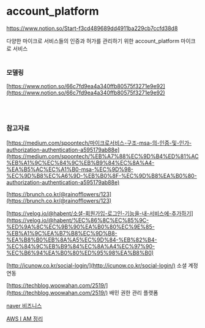 # account_platform
https://www.notion.so/Start-f3cd489689dd4911ba229cb7ccfd38d8


다양한 마이크로 서비스들의 인증과 허가를 관리하기 위한 account_platform 마이크로 서비스
<br> <br>


### 모델링
[https://www.notion.so/66c7fd9ea4a340ffb80575f3271e9e92](https://www.notion.so/66c7fd9ea4a340ffb80575f3271e9e92)

<br><br>


### 참고자료

[https://medium.com/spoontech/마이크로서비스-구조-msa-의-인증-및-인가-authorization-authentication-a595179ab88e](https://medium.com/spoontech/%EB%A7%88%EC%9D%B4%ED%81%AC%EB%A1%9C%EC%84%9C%EB%B9%84%EC%8A%A4-%EA%B5%AC%EC%A1%B0-msa-%EC%9D%98-%EC%9D%B8%EC%A6%9D-%EB%B0%8F-%EC%9D%B8%EA%B0%80-authorization-authentication-a595179ab88e)

[https://brunch.co.kr/@rainofflowers/123](https://brunch.co.kr/@rainofflowers/123)

[https://velog.io/@habent/소셜-회원가입-로그인-기능을-내-서비스에-추가하기](https://velog.io/@habent/%EC%86%8C%EC%85%9C-%ED%9A%8C%EC%9B%90%EA%B0%80%EC%9E%85-%EB%A1%9C%EA%B7%B8%EC%9D%B8-%EA%B8%B0%EB%8A%A5%EC%9D%84-%EB%82%B4-%EC%84%9C%EB%B9%84%EC%8A%A4%EC%97%90-%EC%B6%94%EA%B0%80%ED%95%98%EA%B8%B0)

[http://icunow.co.kr/social-login/](http://icunow.co.kr/social-login/) 소셜 계정 연동

[https://techblog.woowahan.com/2519/](https://techblog.woowahan.com/2519/) 배민 권한 관리 플랫폼

[naver 비즈니스](https://www.notion.so/naver-c4619f7707b7481ea1839bae38101834)

[AWS I AM 정리](https://www.notion.so/AWS-I-AM-63d318667e2f412bab6afa36772e04bf)
